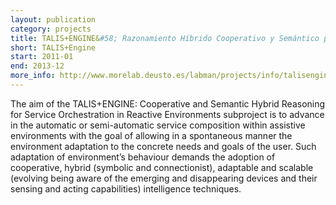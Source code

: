 ```yaml
---
layout: publication
category: projects
title: TALIS+ENGINE&#58; Razonamiento Híbrido Cooperativo y Semántico para la Orquestación de Servicios en Entornos Asistenciales
short: TALIS+Engine
start: 2011-01
end: 2013-12
more_info: http://www.morelab.deusto.es/labman/projects/info/talisengine
---
```


The aim of the TALIS+ENGINE: Cooperative and Semantic Hybrid Reasoning for Service Orchestration in Reactive Environments subproject is to advance in the automatic or semi-automatic service composition within assistive environments with the goal of allowing in a spontaneous manner the environment adaptation to the concrete needs and goals of the user. Such adaptation of environment’s behaviour demands the adoption of cooperative, hybrid (symbolic and connectionist), adaptable and scalable (evolving being aware of the emerging and disappearing devices and their sensing and acting capabilities) intelligence techniques.
